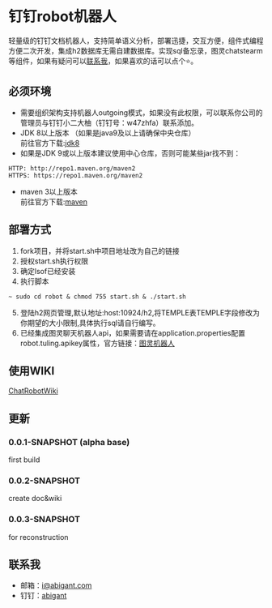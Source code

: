 # 钉钉robot机器人
轻量级的钉钉文档机器人，支持简单语义分析，部署迅捷，交互方便，组件式编程方便二次开发，集成h2数据库无需自建数据库。实现sql备忘录，图灵chatstearm等组件，如果有疑问可以[联系我](#%E8%81%94%E7%B3%BB%E6%88%91)，如果喜欢的话可以点个⭐。 

## 必须环境
- 需要组织架构支持机器人outgoing模式，如果没有此权限，可以联系你公司的管理员与钉钉小二大柚（钉钉号：w47zhfa）联系添加。
- JDK 8以上版本  （如果是java9及以上请确保中央仓库）  
  前往官方下载:[jdk8](https://www.oracle.com/technetwork/java/javase/downloads/jdk8-downloads-2133151.html)
- 如果是JDK 9或以上版本建议使用中心仓库，否则可能某些jar找不到：  
```
HTTP: http://repo1.maven.org/maven2
HTTPS: https://repo1.maven.org/maven2
```
- maven 3以上版本  
  前往官方下载:[maven](http://maven.apache.org/download.cgi)

## 部署方式
1. fork项目，并将start.sh中项目地址改为自己的链接
2. 授权start.sh执行权限  
3. 确定lsof已经安装
4. 执行脚本  
```
~ sudo cd robot & chmod 755 start.sh & ./start.sh
```
5. 登陆h2网页管理,默认地址:host:10924/h2,将TEMPLE表TEMPLE字段修改为你期望的大小限制,具体执行sql请自行编写。
6. 已经集成图灵聊天机器人api，如果需要请在application.properties配置robot.tuling.apikey属性，官方链接：[图灵机器人](http://www.turingapi.com/)

## 使用WIKI
[ChatRobotWiki](https://github.com/ghwswywps/robot/wiki/ChatRobot)

## 更新
### 0.0.1-SNAPSHOT (alpha base)
first build

### 0.0.2-SNAPSHOT 
create doc&wiki

### 0.0.3-SNAPSHOT 
for reconstruction

## 联系我
- 邮箱：[i@abigant.com](mailto://i@abigant.com)  
- 钉钉：[abigant](dingtalk://dingtalkclient/action/sendmsg?dingtalk_id=abigant)
